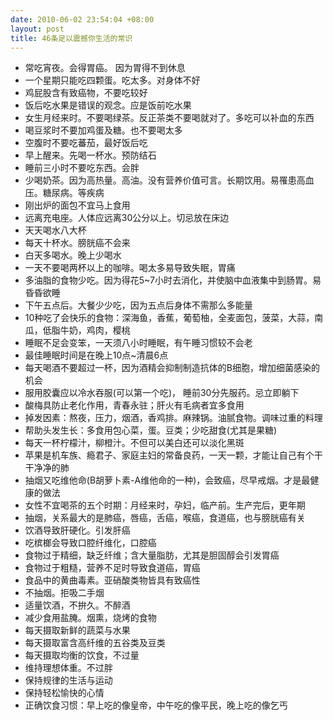 ```yaml
--- 
date: 2010-06-02 23:54:04 +08:00
layout: post
title: 46条足以震撼你生活的常识
---
```

- 常吃宵夜。会得胃癌。 因为胃得不到休息
- 一个星期只能吃四颗蛋。吃太多。对身体不好
- 鸡屁股含有致癌物，不要吃较好
- 饭后吃水果是错误的观念。应是饭前吃水果
- 女生月经来时。不要喝绿茶。反正茶类不要喝就对了。多吃可以补血的东西
- 喝豆浆时不要加鸡蛋及糖。也不要喝太多
- 空腹时不要吃蕃茄，最好饭后吃
- 早上醒来。先喝一杯水。预防结石
- 睡前三小时不要吃东西。会胖
- 少喝奶茶。因为高热量。高油。没有营养价值可言。长期饮用。易罹患高血压。糖尿病。等疾病
- 刚出炉的面包不宜马上食用
- 远离充电座。人体应远离30公分以上。切忌放在床边
- 天天喝水八大杯
- 每天十杯水。膀胱癌不会来
- 白天多喝水。晚上少喝水
- 一天不要喝两杯以上的咖啡。喝太多易导致失眠，胃痛
- 多油脂的食物少吃。因为得花5~7小时去消化，并使脑中血液集中到肠胃。易昏昏欲睡
- 下午五点后。大餐少少吃，因为五点后身体不需那么多能量
- 10种吃了会快乐的食物：深海鱼，香蕉，葡萄柚，全麦面包，菠菜，大蒜，南瓜，低脂牛奶，鸡肉，樱桃
- 睡眠不足会变笨，一天须八小时睡眠，有午睡习惯较不会老
- 最佳睡眠时间是在晚上10点~清晨6点
- 每天喝酒不要超过一杯，因为酒精会抑制制造抗体的B细胞，增加细菌感染的机会
- 服用胶囊应以冷水吞服(可以第一个吃)， 睡前30分先服药。忌立即躺下
- 酸梅具防止老化作用，青春永驻；肝火有毛病者宜多食用
- 掉发因素：熬夜，压力，烟酒，香鸡排。麻辣锅。油腻食物。调味过重的料理
- 帮助头发生长：多食用包心菜，蛋。豆类；少吃甜食(尤其是果糖)
- 每天一杯柠檬汁，柳橙汁。不但可以美白还可以淡化黑斑
- 苹果是机车族、瘾君子、家庭主妇的常备良药，一天一颗，才能让自己有个干干净净的肺
- 抽烟又吃维他命(B胡萝卜素-A维他命的一种)，会致癌，尽早戒烟。才是最健康的做法
- 女性不宜喝茶的五个时期：月经来时，孕妇，临产前。生产完后，更年期
- 抽烟，关系最大的是肺癌，唇癌，舌癌，喉癌，食道癌，也与膀胱癌有关
- 饮酒导致肝硬化。引发肝癌
- 吃槟榔会导致口腔纤维化，口腔癌
- 食物过于精细，缺乏纤维；含大量脂肪，尤其是胆固醇会引发胃癌
- 食物过于粗糙，营养不足时导致食道癌，胃癌
- 食品中的黄曲毒素。亚硝酸类物皆具有致癌性
- 不抽烟。拒吸二手烟
- 适量饮酒，不拚久。不醉酒
- 减少食用盐腌。烟熏，烧烤的食物
- 每天摄取新鲜的蔬菜与水果
- 每天摄取富含高纤维的五谷类及豆类
- 每天摄取均衡的饮食，不过量
- 维持理想体重。不过胖
- 保持规律的生活与运动
- 保持轻松愉快的心情
- 正确饮食习惯：早上吃的像皇帝，中午吃的像平民，晚上吃的像乞丐
